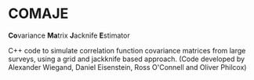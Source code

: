 # COMAJE
**Co**variance **Ma**trix **J**acknife **E**stimator

C++ code to simulate correlation function covariance matrices from large surveys, using a grid and jackknife based approach. (Code developed by Alexander Wiegand, Daniel Eisenstein, Ross O'Connell and Oliver Philcox)
